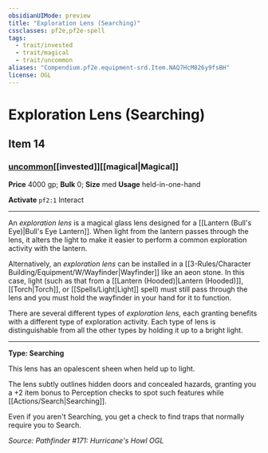 ```yaml
---
obsidianUIMode: preview
title: "Exploration Lens (Searching)"
cssclasses: pf2e,pf2e-spell
tags:
  - trait/invested
  - trait/magical
  - trait/uncommon
aliases: "Compendium.pf2e.equipment-srd.Item.NAQ7HcM826y9fsBH"
license: OGL
---
```

# Exploration Lens (Searching)
## Item 14
### [uncommon](uncommon.md "Uncommon Rarity Trait")[[invested]][[magical|Magical]]


**Price** 4000 gp; 
**Bulk** 0; **Size** med
**Usage** held-in-one-hand

**Activate** `pf2:1` Interact

* * *

An _exploration lens_ is a magical glass lens designed for a [[Lantern (Bull's Eye)|Bull's Eye Lantern]]. When light from the lantern passes through the lens, it alters the light to make it easier to perform a common exploration activity with the lantern.

Alternatively, an _exploration lens_ can be installed in a [[3-Rules/Character Building/Equipment/W/Wayfinder|Wayfinder]] like an aeon stone. In this case, light (such as that from a [[Lantern (Hooded)|Lantern (Hooded)]], [[Torch|Torch]], or [[Spells/Light|Light]] spell) must still pass through the lens and you must hold the wayfinder in your hand for it to function.

There are several different types of _exploration lens_, each granting benefits with a different type of exploration activity. Each type of lens is distinguishable from all the other types by holding it up to a bright light.

* * *

**Type: Searching**

This lens has an opalescent sheen when held up to light.

The lens subtly outlines hidden doors and concealed hazards, granting you a +2 item bonus to Perception checks to spot such features while [[Actions/Search|Searching]].

Even if you aren't Searching, you get a check to find traps that normally require you to Search.

*Source: Pathfinder #171: Hurricane's Howl*
*OGL*